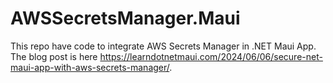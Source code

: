 # AWSSecretsManager.Maui


This repo have code to integrate AWS Secrets Manager in .NET Maui App.  
The blog post is here https://learndotnetmaui.com/2024/06/06/secure-net-maui-app-with-aws-secrets-manager/. 
